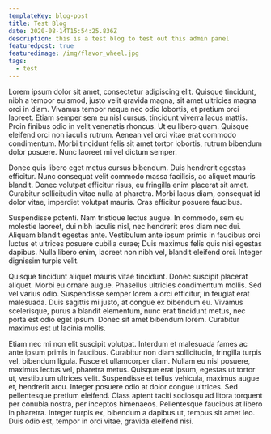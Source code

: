 ```yaml
---
templateKey: blog-post
title: Test Blog
date: 2020-08-14T15:54:25.836Z
description: this is a test blog to test out this admin panel
featuredpost: true
featuredimage: /img/flavor_wheel.jpg
tags:
  - test
---
```

<!--StartFragment-->

Lorem ipsum dolor sit amet, consectetur adipiscing elit. Quisque tincidunt, nibh a tempor euismod, justo velit gravida magna, sit amet ultricies magna orci in diam. Vivamus tempor neque nec odio lobortis, et pretium orci laoreet. Etiam semper sem eu nisl cursus, tincidunt viverra lacus mattis. Proin finibus odio in velit venenatis rhoncus. Ut eu libero quam. Quisque eleifend orci non iaculis rutrum. Aenean vel orci vitae erat commodo condimentum. Morbi tincidunt felis sit amet tortor lobortis, rutrum bibendum dolor posuere. Nunc laoreet mi vel dictum semper.

Donec quis libero eget metus cursus bibendum. Duis hendrerit egestas efficitur. Nunc consequat velit commodo massa facilisis, ac aliquet mauris blandit. Donec volutpat efficitur risus, eu fringilla enim placerat sit amet. Curabitur sollicitudin vitae nulla at pharetra. Morbi lacus diam, consequat id dolor vitae, imperdiet volutpat mauris. Cras efficitur posuere faucibus.

Suspendisse potenti. Nam tristique lectus augue. In commodo, sem eu molestie laoreet, dui nibh iaculis nisl, nec hendrerit eros diam nec dui. Aliquam blandit egestas ante. Vestibulum ante ipsum primis in faucibus orci luctus et ultrices posuere cubilia curae; Duis maximus felis quis nisi egestas dapibus. Nulla libero enim, laoreet non nibh vel, blandit eleifend orci. Integer dignissim turpis velit.

Quisque tincidunt aliquet mauris vitae tincidunt. Donec suscipit placerat aliquet. Morbi eu ornare augue. Phasellus ultricies condimentum mollis. Sed vel varius odio. Suspendisse semper lorem a orci efficitur, in feugiat erat malesuada. Duis sagittis mi justo, at congue ex bibendum eu. Vivamus scelerisque, purus a blandit elementum, nunc erat tincidunt metus, nec porta est odio eget ipsum. Donec sit amet bibendum lorem. Curabitur maximus est ut lacinia mollis.

Etiam nec mi non elit suscipit volutpat. Interdum et malesuada fames ac ante ipsum primis in faucibus. Curabitur non diam sollicitudin, fringilla turpis vel, bibendum ligula. Fusce et ullamcorper diam. Nullam eu nisl posuere, maximus lectus vel, pharetra metus. Quisque erat ipsum, egestas ut tortor ut, vestibulum ultrices velit. Suspendisse et tellus vehicula, maximus augue et, hendrerit arcu. Integer posuere odio at dolor congue ultrices. Sed pellentesque pretium eleifend. Class aptent taciti sociosqu ad litora torquent per conubia nostra, per inceptos himenaeos. Pellentesque faucibus at libero in pharetra. Integer turpis ex, bibendum a dapibus ut, tempus sit amet leo. Duis odio est, tempor in orci vitae, gravida eleifend nisi.

<!--EndFragment-->